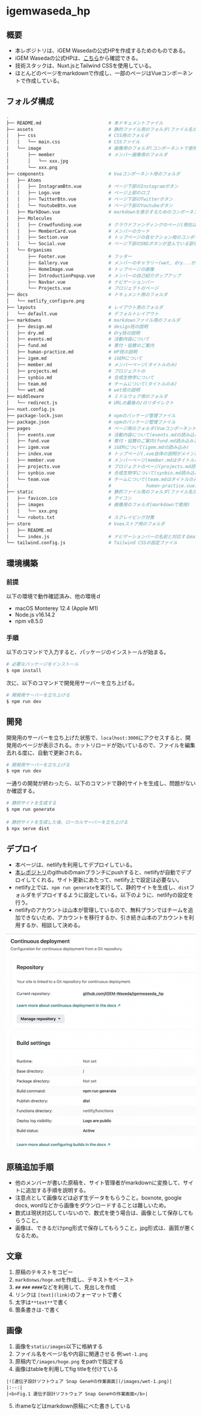 # igemwaseda_hp
## 概要
- 本レポジトリは、iGEM Wasedaの公式HPを作成するためのものである。
- iGEM Wasedaの公式HPは、[こちら](https://igemwaseda.org/)から確認できる。
- 技術スタックは、Nuxt.jsとTailwind CSSを使用している。
- ほとんどのページをmarkdownで作成し、一部のページはVueコンポーネントで作成している。


## フォルダ構成
```bash
.
├── README.md                         # 本ドキュメントファイル
├── assets                            # 静的ファイル用のフォルダ(ファイル名が変更される)
│   ├── css                           # CSS用のフォルダ
│   │   └── main.css                  # CSSファイル
│   └── image                         # 画像用のフォルダ(コンポーネントで使用)
│       ├── member                    # メンバー画像用のフォルダ    
│       │   └── xxx.jpg
│       └── xxx.png
├── components                        # Vueコンポーネント用のフォルダ
│   ├── Atoms
│   │   ├── InstagramBtn.vue          # ページ下部のInstagramボタン
│   │   ├── Logo.vue                  # ページ上部のロゴ
│   │   ├── TwitterBtn.vue            # ページ下部のTwitterボタン
│   │   └── YoutubeBtn.vue            # ページ下部のYoutubeボタン
│   ├── MarkDown.vue                  # markdownを表示するためのコンポーネント
│   ├── Molecules               
│   │   ├── Crowdfunding.vue          # クラウドファンディングのページ(現在は未使用)
│   │   ├── MemberCard.vue            # メンバーのカード
│   │   ├── Section.vue               # トップページの各セクション用のコンポーネント
│   │   └── Social.vue                # ページ下部のSNSボタンが並んでいる部分
│   └── Organisms
│       ├── Footer.vue                # フッター
│       ├── Gallery.vue               # メンバーのギャラリー(wet, dry...が並んでいる部分)
│       ├── HomeImage.vue             # トップページの画像
│       ├── IntroductionPopup.vue     # メンバーの自己紹介ポップアップ
│       ├── Navbar.vue                # ナビゲーションバー
│       └── Projects.vue              # プロジェクトのページ
├── docs                              # ドキュメント用のフォルダ
│   └── netlify_configure.png
├── layouts                           # レイアウト用のフォルダ
│   └── default.vue                   # デフォルトレイアウト
├── markdowns                         # markdownファイル用のフォルダ
│   ├── design.md                     # design班の説明
│   ├── dry.md                        # dry班の説明
│   ├── events.md                     # 活動内容について
│   ├── fund.md                       # 寄付・協賛のご案内
│   ├── human-practice.md             # HP班の説明
│   ├── igem.md                       # iGEMについて
│   ├── member.md                     # メンバーページ(タイトルのみ)
│   ├── projects.md                   # プロジェクトの
│   ├── synbio.md                     # 合成生物学について
│   ├── team.md                       # チームについて(タイトルのみ)
│   └── wet.md                        # wet班の説明
├── middleware                        # ミドルウェア用のフォルダ
│   └── redirect.js                   # URLの最後の/のリダイレクト
├── nuxt.config.js
├── package-lock.json                 # npmのパッケージ管理ファイル
├── package.json                      # npmのパッケージ管理ファイル 
├── pages                             # ページ用のフォルダ(Vueコンポーネント)
│   ├── events.vue                    # 活動内容について(events.mdの読み込みとTwitterの埋め込み)
│   ├── fund.vue                      # 寄付・協賛のご案内(fund.md読み込みと.vue自体に説明)
│   ├── igem.vue                      # iGEMについて(igem.mdの読み込み)
│   ├── index.vue                     # トップページ(.vue自体の説明がメイン)
│   ├── member.vue                    # メンバーページ(member.mdはタイトルのみとintroductionPopup.vueに情報を渡している)
│   ├── projects.vue                  # プロジェクトのページ(projects.md読み込み)
│   ├── synbio.vue                    # 合成生物学について(synbio.md読み込み)
│   └── team.vue                      # チームについて(team.mdはタイトルのみ, wet.vue, dry.vue, design.vue, 
│                                     #             human-practice.vueがメイン, .vue自体にも一部説明)
├── static                            # 静的ファイル用のフォルダ(ファイル名が変更されないため、markdownで使用)
│   ├── favicon.ico                   # アイコン
│   ├── images                        # 画像用のフォルダ(markdownで使用)
│   │   └── xxx.png
│   └── robots.txt                    # スクレイピング対策
├── store                             # Vuexストア用のフォルダ
│   ├── README.md
│   └── index.js                      # ナビゲーションバーの名前と対応するmarkdownファイルの名前を管理
└── tailwind.config.js                # Tailwind CSSの設定ファイル
```
## 環境構築
### 前提
以下の環境で動作確認済み、他の環境ｄ
- macOS Monterey 12.4 (Apple M1)
- Node.js v16.14.2
- npm v8.5.0

### 手順
以下のコマンドで入力すると、パッケージのインストールが始まる。
```bash
# 必要なパッケージをインストール
$ npm install
```

次に、以下のコマンドで開発用サーバーを立ち上げる。
```bash
# 開発用サーバーを立ち上げる
$ npm run dev
```

## 開発
開発用のサーバーを立ち上げた状態で、`localhost:3000`にアクセスすると、開発用のページが表示される。ホットリロードが効いているので、ファイルを編集去れる度に、自動で更新される。
```bash
# 開発用サーバーを立ち上げる
$ npm run dev
```

一通りの開発が終わったら、以下のコマンドで静的サイトを生成し、問題がないか確認する。
```bash
# 静的サイトを生成する
$ npm run generate

# 静的サイトを生成した後、ローカルサーバーを立ち上げる
$ npx serve dist
```

## デプロイ
- 本ページは、netlifyを利用してデプロイしている。
- [本レポジトリ](https://github.com/iGEM-Waseda/igemwaseda_hp)のgithubのmainブランチにpushすると、netlifyが自動でデプロイしてくれる。サイト更新にあたって、netlify上で設定は必要ない。
- netlify上では、`npm run generate`を実行して、静的サイトを生成し、`dist`フォルダをデプロイするように設定している。以下のように、netlifyの設定を行う。
- netlifyのアカウントは山本が管理しているので、無料プランではチームを追加できないため、アカウントを移行するか、引き続き山本のアカウントを利用するか、相談して決める。

![alt text](docs/netlify_configure.png)


## 原稿追加手順
- 他のメンバーが書いた原稿を、サイト管理者がmarkdownに変換して、サイトに追加する手順を説明する。
- 注意点として画像などは必ず生データをもらうこと。boxnote, google docs, wordなどから画像をダウンロードすることは難しいため。
- 数式は現状対応していないので、数式を使う場合は、画像として保存してもらうこと。
- 画像は、できるだけpng形式で保存してもらうこと。jpg形式は、画質が悪くなるため。
## 文章
1. 原稿のテキストをコピー
2. `markdonws/hoge.md`を作成し、テキストをペースト
3. `##` `###` `####`などを利用して、見出しを作成
4. リンクは `[text](link)`のフォーマットで書く
5. 太字は`**text**`で書く
6. 箇条書きは`-`で書く

## 画像
1. 画像を`static/images`以下に格納する
2. ファイル名をページ名や内容に関連させる 例:`wet-1.png`
3. 原稿内で`/images/hoge.png` をpathで指定する 
4. 画像はtableを利用してfig titleを付けている
  ```
  |![遺伝子設計ソフトウェア Snap Gene®の作業画面](/images/wet-1.png)|
  |:--:|
  |<b>Fig.1 遺伝子設計ソフトウェア Snap Gene®の作業画面</b>|
````
5. iframeなどはmarkdown原稿にべた書きしている

